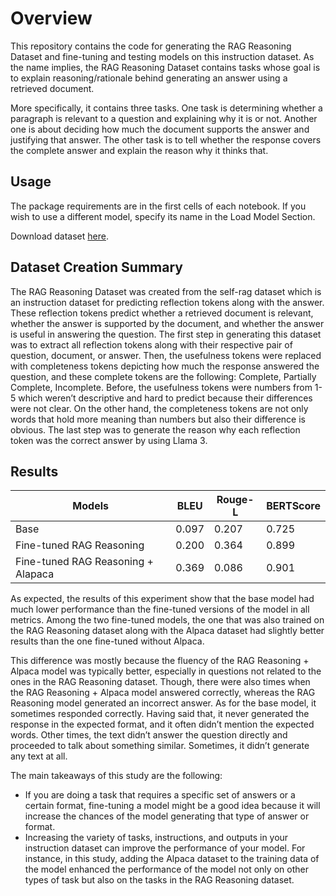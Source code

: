 # Overview

This repository contains the code for generating the RAG Reasoning Dataset and fine-tuning and testing models on this instruction dataset. As the name implies, the RAG Reasoning Dataset contains tasks whose goal is to explain reasoning/rationale behind generating an answer using a retrieved document. 

More specifically, it contains three tasks. One task is determining whether a paragraph is relevant to a question and explaining why it is or not. Another one is about deciding how much the document supports the answer and justifying that answer. The other task is to tell whether the response covers the complete answer and explain the reason why it thinks that.

## Usage

The package requirements are in the first cells of each notebook. If you wish to use a different model, specify its name in the Load Model Section.

Download dataset [here](https://drive.google.com/file/d/1Q8O1IUOobKJPvFoHIhdS27Tq8uSNtMUl/view?usp=sharing).

## Dataset Creation Summary

The RAG Reasoning Dataset was created from the self-rag dataset which is an instruction dataset for predicting reflection tokens along with the answer. These reflection tokens predict whether a retrieved document is relevant, whether the answer is supported by the document, and whether the answer is useful in answering the question. The first step in generating this dataset was to extract all reflection tokens along with their respective pair of question, document, or answer. Then, the usefulness tokens were replaced with completeness tokens depicting how much the response answered the question, and these complete tokens are the following: Complete, Partially Complete, Incomplete. Before, the usefulness tokens were numbers from 1-5 which weren’t descriptive and hard to predict because their differences were not clear. On the other hand, the completeness tokens are not only words that hold more meaning than numbers but also their difference is obvious. The last step was to generate the reason why each reflection token was the correct answer by using Llama 3.

## Results

| Models | BLEU | Rouge-L | BERTScore |
| ------------- | ------------- | ------------- | ------------- |
| Base | 0.097 | 0.207 | 0.725 |
| Fine-tuned RAG Reasoning | 0.200 | 0.364 | 0.899 |
| Fine-tuned RAG Reasoning + Alapaca | 0.369 | 0.086 | 0.901 |

As expected, the results of this experiment show that the base model had much lower performance than the fine-tuned versions of the model in all metrics. Among the two fine-tuned models, the one that was also trained on the RAG Reasoning dataset along with the Alpaca dataset had slightly better results than the one fine-tuned without Alpaca. 

This difference was mostly because the fluency of the RAG Reasoning + Alpaca model was typically better, especially in questions not related to the ones in the RAG Reasoning dataset. Though, there were also times when the RAG Reasoning + Alpaca model answered correctly, whereas the RAG Reasoning model generated an incorrect answer. As for the base model, it sometimes responded correctly. Having said that, it never generated the response in the expected format, and it often didn’t mention the expected words. Other times, the text didn’t answer the question directly and proceeded to talk about something similar. Sometimes, it didn’t generate any text at all.

The main takeaways of this study are the following:
* If you are doing a task that requires a specific set of answers or a certain format, fine-tuning a model might be a good idea because it will increase the chances of the model generating that type of answer or format.
* Increasing the variety of tasks, instructions, and outputs in your instruction dataset can improve the performance of your model. For instance, in this study, adding the Alpaca dataset to the training data of the model enhanced the performance of the model not only on other types of task but also on the tasks in the RAG Reasoning dataset.
